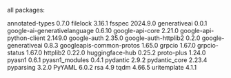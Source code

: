 all packages:


annotated-types              0.7.0
filelock                     3.16.1
fsspec                       2024.9.0
generativeai                 0.0.1
google-ai-generativelanguage 0.6.10
google-api-core              2.21.0
google-api-python-client     2.149.0
google-auth                  2.35.0
google-auth-httplib2         0.2.0
google-generativeai          0.8.3
googleapis-common-protos     1.65.0
grpcio                       1.67.0
grpcio-status                1.67.0
httplib2                     0.22.0
huggingface-hub              0.25.2
proto-plus                   1.24.0
pyasn1                       0.6.1
pyasn1_modules               0.4.1
pydantic                     2.9.2
pydantic_core                2.23.4
pyparsing                    3.2.0
PyYAML                       6.0.2
rsa                          4.9
tqdm                         4.66.5
uritemplate                  4.1.1
